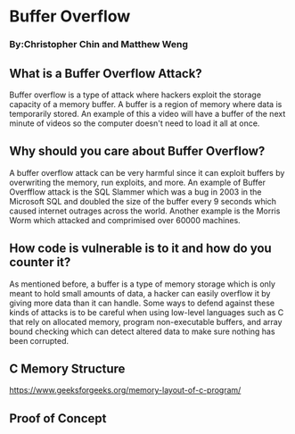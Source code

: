 # Buffer Overflow
### By:Christopher Chin and Matthew Weng

## What is a Buffer Overflow Attack?

Buffer overflow is a type of attack where hackers exploit the storage capacity of a memory buffer. A buffer is a region of memory where data is temporarily stored. An example of this a video will have a buffer of the next minute of videos so the computer doesn't need to load it all at once. 

## Why should you care about Buffer Overflow?

A buffer overflow attack can be very harmful since it can exploit buffers by overwriting the memory, run exploits, and more. An example of Buffer Overfflow attack is the SQL Slammer which was a bug in 2003 in the Microsoft SQL and doubled the size of the buffer every 9 seconds which caused internet outrages across the world. Another example is the Morris Worm which attacked and comprimised over 60000 machines.

## How code is vulnerable is to it and how do you counter it?

As mentioned before, a buffer is a type of memory storage which is only meant to hold small amounts of data, a hacker can easily overflow it by giving more data than it can handle. Some ways to defend against these kinds of attacks is to be careful when using low-level languages such as C that rely on allocated memory, program non-executable buffers, and array bound checking which can detect altered data to make sure nothing has been corrupted. 

## C Memory Structure 

https://www.geeksforgeeks.org/memory-layout-of-c-program/

## Proof of Concept 


